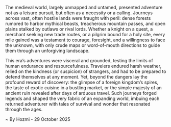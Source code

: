 
The medieval world, largely unmapped and untamed, presented adventure not as a leisure pursuit, but often as a necessity or a calling. Journeys across vast, often hostile lands were fraught with peril: dense forests rumored to harbor mythical beasts, treacherous mountain passes, and open plains stalked by outlaws or rival lords. Whether a knight on a quest, a merchant seeking new trade routes, or a pilgrim bound for a holy site, every mile gained was a testament to courage, foresight, and a willingness to face the unknown, with only crude maps or word-of-mouth directions to guide them through an unforgiving landscape.

This era’s adventures were visceral and grounded, testing the limits of human endurance and resourcefulness. Travelers endured harsh weather, relied on the kindness (or suspicion) of strangers, and had to be prepared to defend themselves at any moment. Yet, beyond the dangers lay the profound reward of discovery: the glimpse of a foreign kingdom’s spires, the taste of exotic cuisine in a bustling market, or the simple majesty of an ancient ruin revealed after days of arduous travel. Such journeys forged legends and shaped the very fabric of an expanding world, imbuing each returned adventurer with tales of survival and wonder that resonated through the ages.

~ By Hozmi - 29 October 2025
